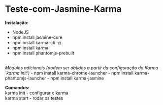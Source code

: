 # Teste-com-Jasmine-Karma

<b>Instalação:</b>
- NodeJS
- npm install jasmine-core
- npm install karma-cli -g
- npm install karma
- npm install phantomjs-prebuilt
<br>
<i>Módulos adicionais (podem ser obtidos a partir da configuração do Karma 'karma init')</i>
- npm install karma-chrome-launcher
- npm install karma-phantomjs-launcher
- npm install karma-jasmine

<b>Comandos:</b>
<br>
karma init - configurar o karma
<br>
karma start - rodar os testes
